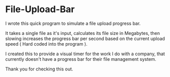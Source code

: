 # File-Upload-Bar

I wrote this quick program to simulate a file upload progress bar. 

It takes a single file as it's input,  calculates its file size in Megabytes, then slowing increases the progress bar per second based on the current upload speed ( Hard coded into the program ).

I created this to provide a visual timer for the work I do with a company, that currently doesn't have a progress bar for their file management system.

Thank you for checking this out.

